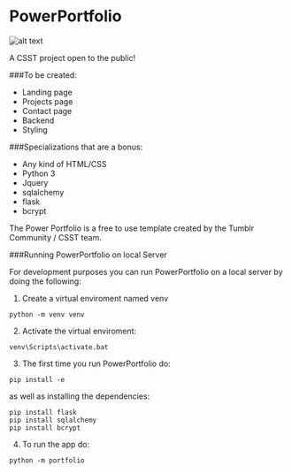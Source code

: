 # PowerPortfolio
![alt text][logo]

[logo]: https://img.shields.io/badge/License-MIT-yellow.svg "Logo Title Text 2"
A CSST project open to the public!

###To be created:
- Landing page
- Projects page
- Contact page
- Backend
- Styling

###Specializations that are a bonus:
- Any kind of HTML/CSS
- Python 3
- Jquery
- sqlalchemy
- flask
- bcrypt

The Power Portfolio is a free to use template created by the Tumblr Community / CSST team.

###Running PowerPortfolio on local Server

For development purposes you can run PowerPortfolio on a local server by doing the following:

 1. Create a virtual enviroment named venv
 ```
 python -m venv venv
 ```
 2. Activate the virtual enviroment:
 ```
 venv\Scripts\activate.bat
 ```
 3. The first time you run PowerPortfolio do:
 ```
 pip install -e
 ```
 as well as installing the dependencies:
 ```
 pip install flask
 pip install sqlalchemy
 pip install bcrypt
 ```
 
 4. To run the app do:
 ```
 python -m portfolio
 ```
    

